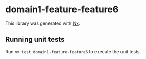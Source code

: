 # domain1-feature-feature6

This library was generated with [Nx](https://nx.dev).

## Running unit tests

Run `nx test domain1-feature-feature6` to execute the unit tests.
